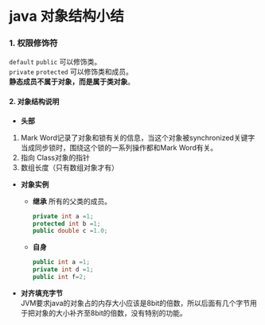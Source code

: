 # java 对象结构小结

### 1. 权限修饰符

`default` `public` 可以修饰类。  
`private` `protected` 可以修饰类和成员。  
**静态成员不属于对象，而是属于类对象**。

#### 2. 对象结构说明

- **头部**
1. Mark Word记录了对象和锁有关的信息，当这个对象被synchronized关键字当成同步锁时，围绕这个锁的一系列操作都和Mark Word有关。
2. 指向 Class对象的指针
3. 数组长度（只有数组对象才有）

- **对象实例**
 
    - **继承**
        所有的父类的成员。
        ```java
        private int a =1;
        protected int b =1;
        public double c =1.0;
        ```
   - **自身**
        ```java
        public int a =1;
        private int d =1;
        public int f=2;
        ```
- **对齐填充字节**  
JVM要求java的对象占的内存大小应该是8bit的倍数，所以后面有几个字节用于把对象的大小补齐至8bit的倍数，没有特别的功能。

 